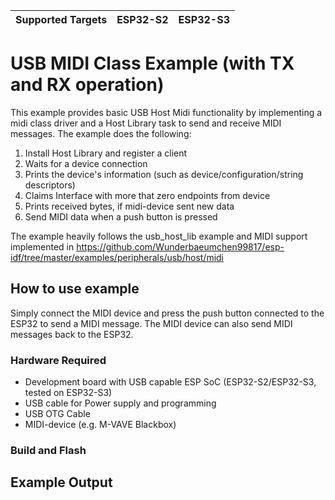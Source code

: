 | Supported Targets | ESP32-S2 | ESP32-S3 |
| ----------------- | -------- | -------- |

# USB MIDI Class Example (with TX and RX operation)


This example provides basic USB Host Midi functionality by implementing a midi class driver and a Host Library task to send and receive MIDI messages. The example does the following:

1. Install Host Library and register a client
2. Waits for a device connection
3. Prints the device's information (such as device/configuration/string descriptors)
4. Claims Interface with more that zero endpoints from device
5. Prints received bytes, if midi-device sent new data
6. Send MIDI data when a push button is pressed

The example heavily follows the usb_host_lib example and MIDI support implemented in https://github.com/Wunderbaeumchen99817/esp-idf/tree/master/examples/peripherals/usb/host/midi

## How to use example

Simply connect the MIDI device and press the push button connected to the ESP32 to send a MIDI message. The MIDI device can also send MIDI messages back to the ESP32.

### Hardware Required

- Development board with USB capable ESP SoC (ESP32-S2/ESP32-S3, tested on ESP32-S3)
- USB cable for Power supply and programming
- USB OTG Cable
- MIDI-device (e.g. M-VAVE Blackbox)

### Build and Flash


## Example Output
